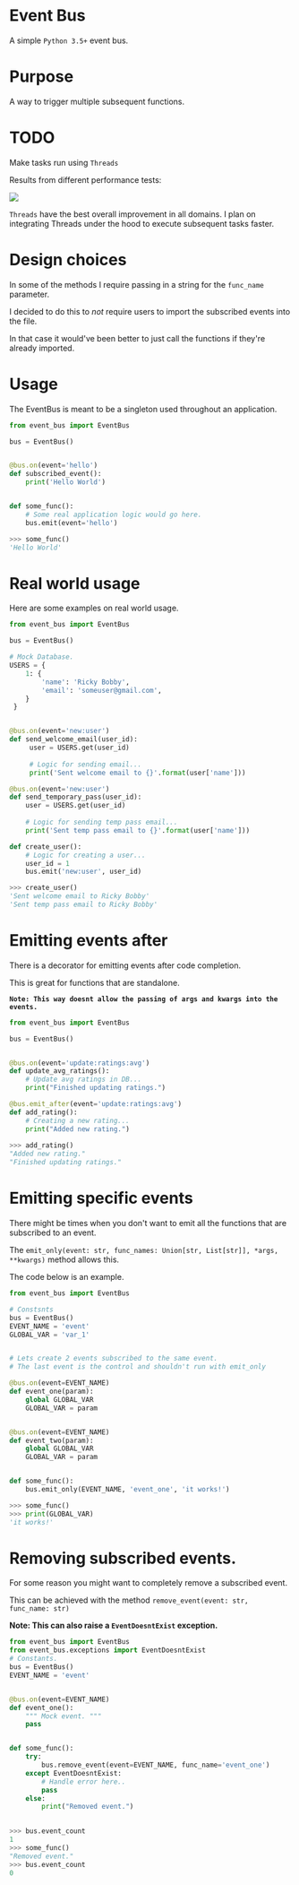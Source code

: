 # Event Bus
A simple `Python 3.5+` event bus.


# Purpose
A way to trigger multiple subsequent functions.

# TODO
Make tasks run using `Threads`

Results from different performance tests:

![](https://github.com/seanpar203/event-bus/blob/master/performance_tests.png)

`Threads` have the best overall improvement in all domains. I plan on integrating
Threads under the hood to execute subsequent tasks faster.


# Design choices
In some of the methods I require passing in a string for the `func_name` parameter.
 
I decided to do this to *not* require users to import the subscribed events into the file.

In that case it would've been better to just call the functions if they're already imported.


# Usage
The EventBus is meant to be a singleton used throughout an application.

```python
from event_bus import EventBus

bus = EventBus() 


@bus.on(event='hello')
def subscribed_event():
    print('Hello World')


def some_func():
    # Some real application logic would go here.
    bus.emit(event='hello')

>>> some_func()
'Hello World'
```


# Real world usage
Here are some examples on real world usage.

```python
from event_bus import EventBus

bus = EventBus()

# Mock Database. 
USERS = {
    1: {
        'name': 'Ricky Bobby',
        'email': 'someuser@gmail.com',
    }
 }


@bus.on(event='new:user')
def send_welcome_email(user_id):
     user = USERS.get(user_id)
     
     # Logic for sending email...
     print('Sent welcome email to {}'.format(user['name']))

@bus.on(event='new:user')
def send_temporary_pass(user_id):
    user = USERS.get(user_id)
    
    # Logic for sending temp pass email...
    print('Sent temp pass email to {}'.format(user['name']))         

def create_user():
    # Logic for creating a user...
    user_id = 1
    bus.emit('new:user', user_id)

>>> create_user()
'Sent welcome email to Ricky Bobby'
'Sent temp pass email to Ricky Bobby'
```

# Emitting events after
There is a decorator for emitting events after code completion.

This is great for functions that are standalone.

**`Note: This way doesnt allow the passing of args and kwargs into the events.`**

```python
from event_bus import EventBus

bus = EventBus()


@bus.on(event='update:ratings:avg')
def update_avg_ratings():
    # Update avg ratings in DB...
    print("Finished updating ratings.")

@bus.emit_after(event='update:ratings:avg')
def add_rating():
    # Creating a new rating...
    print("Added new rating.")
    
>>> add_rating()
"Added new rating."
"Finished updating ratings."
```

# Emitting specific events
There might be times when you don't want to emit all the functions that are subscribed to an event.


The `emit_only(event: str, func_names: Union[str, List[str]], *args, **kwargs)` method allows this.
 
The code below is an example.
```python
from event_bus import EventBus

# Constsnts
bus = EventBus()
EVENT_NAME = 'event'
GLOBAL_VAR = 'var_1'


# Lets create 2 events subscribed to the same event.
# The last event is the control and shouldn't run with emit_only

@bus.on(event=EVENT_NAME)
def event_one(param):
    global GLOBAL_VAR
    GLOBAL_VAR = param


@bus.on(event=EVENT_NAME)
def event_two(param):
    global GLOBAL_VAR
    GLOBAL_VAR = param


def some_func():
    bus.emit_only(EVENT_NAME, 'event_one', 'it works!')

>>> some_func()    
>>> print(GLOBAL_VAR)
'it works!'
```

# Removing subscribed events.
For some reason you might want to completely remove a subscribed event.

This can be achieved with the method `remove_event(event: str, func_name: str)`

**Note: This can also raise a `EventDoesntExist` exception.**

```python
from event_bus import EventBus
from event_bus.exceptions import EventDoesntExist
# Constants.
bus = EventBus()
EVENT_NAME = 'event'


@bus.on(event=EVENT_NAME)
def event_one():
    """ Mock event. """
    pass


def some_func():
    try:
        bus.remove_event(event=EVENT_NAME, func_name='event_one')
    except EventDoesntExist:
        # Handle error here..
        pass
    else:
        print("Removed event.")
    

>>> bus.event_count
1
>>> some_func()
"Removed event."
>>> bus.event_count
0
```
